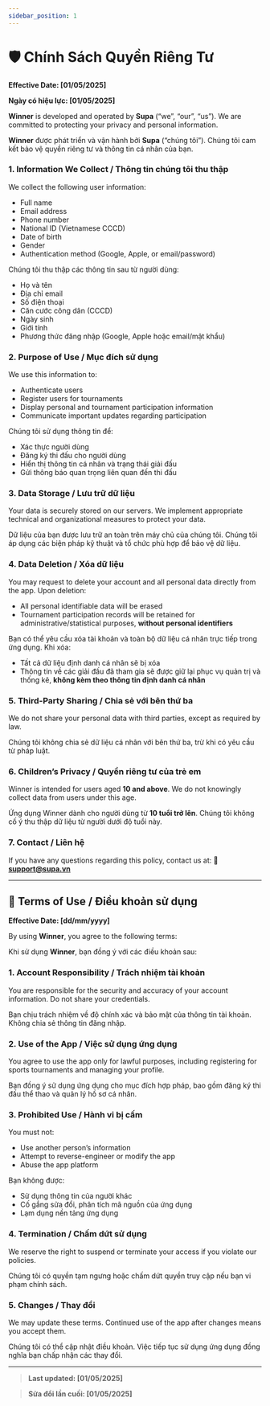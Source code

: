 ```yaml
---
sidebar_position: 1
---
```


# 🛡 Chính Sách Quyền Riêng Tư

**Effective Date: \[01/05/2025]**

**Ngày có hiệu lực: \[01/05/2025]**

**Winner** is developed and operated by **Supa** (“we”, “our”, “us”). We are committed to protecting your privacy and personal information.

**Winner** được phát triển và vận hành bởi **Supa** (“chúng tôi”). Chúng tôi cam kết bảo vệ quyền riêng tư và thông tin cá nhân của bạn.

### 1. Information We Collect / Thông tin chúng tôi thu thập

We collect the following user information:

* Full name
* Email address
* Phone number
* National ID (Vietnamese CCCD)
* Date of birth
* Gender
* Authentication method (Google, Apple, or email/password)

Chúng tôi thu thập các thông tin sau từ người dùng:

* Họ và tên
* Địa chỉ email
* Số điện thoại
* Căn cước công dân (CCCD)
* Ngày sinh
* Giới tính
* Phương thức đăng nhập (Google, Apple hoặc email/mật khẩu)

### 2. Purpose of Use / Mục đích sử dụng

We use this information to:

* Authenticate users
* Register users for tournaments
* Display personal and tournament participation information
* Communicate important updates regarding participation

Chúng tôi sử dụng thông tin để:

* Xác thực người dùng
* Đăng ký thi đấu cho người dùng
* Hiển thị thông tin cá nhân và trạng thái giải đấu
* Gửi thông báo quan trọng liên quan đến thi đấu

### 3. Data Storage / Lưu trữ dữ liệu

Your data is securely stored on our servers. We implement appropriate technical and organizational measures to protect your data.

Dữ liệu của bạn được lưu trữ an toàn trên máy chủ của chúng tôi. Chúng tôi áp dụng các biện pháp kỹ thuật và tổ chức phù hợp để bảo vệ dữ liệu.

### 4. Data Deletion / Xóa dữ liệu

You may request to delete your account and all personal data directly from the app. Upon deletion:

* All personal identifiable data will be erased
* Tournament participation records will be retained for administrative/statistical purposes, **without personal identifiers**

Bạn có thể yêu cầu xóa tài khoản và toàn bộ dữ liệu cá nhân trực tiếp trong ứng dụng. Khi xóa:

* Tất cả dữ liệu định danh cá nhân sẽ bị xóa
* Thông tin về các giải đấu đã tham gia sẽ được giữ lại phục vụ quản trị và thống kê, **không kèm theo thông tin định danh cá nhân**

### 5. Third-Party Sharing / Chia sẻ với bên thứ ba

We do not share your personal data with third parties, except as required by law.

Chúng tôi không chia sẻ dữ liệu cá nhân với bên thứ ba, trừ khi có yêu cầu từ pháp luật.

### 6. Children’s Privacy / Quyền riêng tư của trẻ em

Winner is intended for users aged **10 and above**. We do not knowingly collect data from users under this age.

Ứng dụng Winner dành cho người dùng từ **10 tuổi trở lên**. Chúng tôi không cố ý thu thập dữ liệu từ người dưới độ tuổi này.

### 7. Contact / Liên hệ

If you have any questions regarding this policy, contact us at:
📧 **[support@supa.vn](mailto:support@supa.vn)**

---

## 📜 Terms of Use / Điều khoản sử dụng

**Effective Date: \[dd/mm/yyyy]**

By using **Winner**, you agree to the following terms:

Khi sử dụng **Winner**, bạn đồng ý với các điều khoản sau:

### 1. Account Responsibility / Trách nhiệm tài khoản

You are responsible for the security and accuracy of your account information. Do not share your credentials.

Bạn chịu trách nhiệm về độ chính xác và bảo mật của thông tin tài khoản. Không chia sẻ thông tin đăng nhập.

### 2. Use of the App / Việc sử dụng ứng dụng

You agree to use the app only for lawful purposes, including registering for sports tournaments and managing your profile.

Bạn đồng ý sử dụng ứng dụng cho mục đích hợp pháp, bao gồm đăng ký thi đấu thể thao và quản lý hồ sơ cá nhân.

### 3. Prohibited Use / Hành vi bị cấm

You must not:

* Use another person’s information
* Attempt to reverse-engineer or modify the app
* Abuse the app platform

Bạn không được:

* Sử dụng thông tin của người khác
* Cố gắng sửa đổi, phân tích mã nguồn của ứng dụng
* Lạm dụng nền tảng ứng dụng

### 4. Termination / Chấm dứt sử dụng

We reserve the right to suspend or terminate your access if you violate our policies.

Chúng tôi có quyền tạm ngưng hoặc chấm dứt quyền truy cập nếu bạn vi phạm chính sách.

### 5. Changes / Thay đổi

We may update these terms. Continued use of the app after changes means you accept them.

Chúng tôi có thể cập nhật điều khoản. Việc tiếp tục sử dụng ứng dụng đồng nghĩa bạn chấp nhận các thay đổi.

---

> **Last updated: \[01/05/2025]**

> **Sửa đổi lần cuối: \[01/05/2025]**
